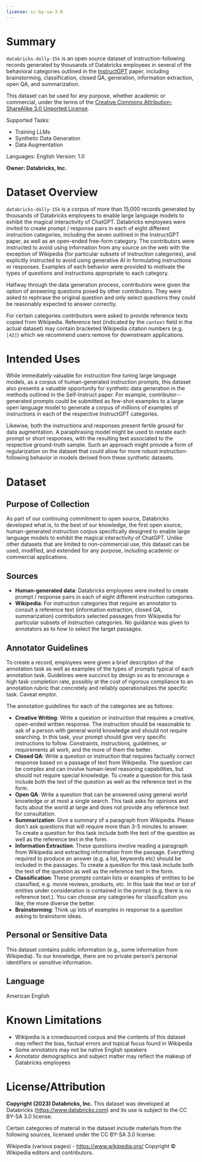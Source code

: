 ```yaml
---
license: cc-by-sa-3.0
---
```

# Summary
`databricks-dolly-15k` is an open source dataset of instruction-following records generated by thousands of Databricks employees in several 
of the behavioral categories outlined in the [InstructGPT](https://arxiv.org/abs/2203.02155) paper, including brainstorming, classification, 
closed QA, generation, information extraction, open QA, and summarization.

This dataset can be used for any purpose, whether academic or commercial,  under the terms of the 
[Creative Commons Attribution-ShareAlike 3.0 Unported License](https://creativecommons.org/licenses/by-sa/3.0/legalcode).

Supported Tasks: 
- Training LLMs
- Synthetic Data Generation
- Data Augmentation
  
Languages: English
Version: 1.0

**Owner: Databricks, Inc.**


# Dataset Overview
`databricks-dolly-15k` is a corpus of more than 15,000 records generated by thousands of Databricks employees to enable large language 
models to exhibit the magical interactivity of ChatGPT.
Databricks employees were invited to create prompt / response pairs in each of eight different instruction categories, including 
the seven outlined in the InstructGPT paper, as well as an open-ended free-form category. The contributors were instructed to avoid using 
information from any source on the web with the exception of Wikipedia (for particular subsets of instruction categories), and explicitly 
instructed to avoid using generative AI in formulating instructions or responses. Examples of each behavior were provided to motivate the 
types of questions and instructions appropriate to each category.

Halfway through the data generation process, contributors were given the option of answering questions posed by other contributors. 
They were asked to rephrase the original question and only select questions they could be reasonably expected to answer correctly.

For certain categories contributors were asked to provide reference texts copied from Wikipedia. Reference text (indicated by the `context` 
field in the actual dataset) may contain bracketed Wikipedia citation numbers (e.g. `[42]`) which we recommend users remove for downstream applications.


# Intended Uses
While immediately valuable for instruction fine tuning large language models, as a corpus of human-generated instruction prompts, 
this dataset also presents a valuable opportunity for synthetic data generation in the methods outlined in the Self-Instruct paper. 
For example, contributor--generated prompts could be submitted as few-shot examples to a large open language model to generate a 
corpus of millions of examples of instructions in each of the respective InstructGPT categories.

Likewise, both the instructions and responses present fertile ground for data augmentation. A paraphrasing model might be used to 
restate each prompt or short responses, with the resulting text associated to the respective ground-truth sample. Such an approach might 
provide a form of regularization on the dataset that could allow for more robust instruction-following behavior in models derived from 
these synthetic datasets.


# Dataset
## Purpose of Collection
As part of our continuing commitment to open source, Databricks developed what is, to the best of our knowledge, the first open source, 
human-generated instruction corpus specifically designed to enable large language models to exhibit the magical interactivity of ChatGPT. 
Unlike other datasets that are limited to non-commercial use, this dataset can be used, modified, and extended for any purpose, including 
academic or commercial applications.

## Sources
- **Human-generated data**: Databricks employees were invited to create prompt / response pairs in each of eight different instruction categories. 
- **Wikipedia**: For instruction categories that require an annotator to consult a reference text (information extraction, closed QA, summarization)
  contributors selected passages from Wikipedia for particular subsets of instruction categories.  No guidance was given to annotators as to how to select the
  target passages.

## Annotator Guidelines
To create a record, employees were given a brief description of the annotation task as well as examples of the types of prompts typical
of each annotation task. Guidelines were succinct by design so as to encourage a high task completion rate, possibly at the cost of 
rigorous compliance to an annotation rubric that concretely and reliably operationalizes the specific task.  Caveat emptor.

The annotation guidelines for each of the categories are as follows:

- **Creative Writing**: Write a question or instruction that requires a creative, open-ended written response.  The instruction should be reasonable to ask of a person with general world knowledge and should not require searching. In this task, your prompt should give very specific instructions to follow. Constraints, instructions, guidelines, or requirements all work, and the more of them the better.
- **Closed QA**: Write a question or instruction that requires factually correct response based on a passage of text from Wikipedia. The question can be complex and can involve human-level reasoning capabilities, but should not require special knowledge. To create a question for this task include both the text of the question as well as the reference text in the form.
- **Open QA**: Write a question that can be answered using general world knowledge or at most a single search. This task asks for opinions and facts about the world at large and does not provide any reference text for consultation.
- **Summarization**: Give a summary of a paragraph from Wikipedia.  Please don't ask questions that will require more than 3-5 minutes to answer. To create a question for this task include both the text of the question as well as the reference text in the form.
- **Information Extraction**: These questions involve reading a paragraph from Wikipedia and extracting information from the passage.  Everything required to produce an answer (e.g. a list, keywords etc) should be included in the passages. To create a question for this task include both the text of the question as well as the reference text in the form.
- **Classification**: These prompts contain lists or examples of entities to be classified, e.g. movie reviews, products, etc.  In this task the text or list of entities under consideration is contained in the prompt (e.g. there is no reference text.). You can choose any categories for classification you like, the more diverse the better.
- **Brainstorming**: Think up lots of examples in response to a question asking to brainstorm ideas. 

## Personal or Sensitive Data
This dataset contains public information (e.g., some information from Wikipedia). To our knowledge, there are no private person’s personal identifiers or sensitive information. 

## Language
American English

# Known Limitations
- Wikipedia is a crowdsourced corpus and the contents of this dataset may reflect the bias, factual errors and topical focus found in Wikipedia
- Some annotators may not be native English speakers
- Annotator demographics and subject matter may reflect the makeup of Databricks employees

# License/Attribution
**Copyright (2023) Databricks, Inc.**
This dataset was developed at Databricks (https://www.databricks.com) and its use is subject to the CC BY-SA 3.0 license. 

Certain categories of material in the dataset include materials from the following sources, licensed under the CC BY-SA 3.0 license:

Wikipedia (various pages) - https://www.wikipedia.org/
Copyright © Wikipedia editors and contributors. 